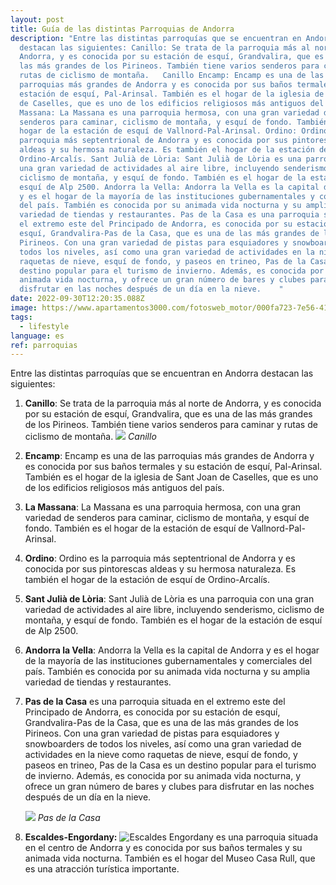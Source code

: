 ```yaml
---
layout: post
title: Guía de las distintas Parroquias de Andorra
description: "Entre las distintas parroquías que se encuentran en Andorra
  destacan las siguientes: Canillo: Se trata de la parroquia más al norte de
  Andorra, y es conocida por su estación de esquí, Grandvalira, que es una de
  las más grandes de los Pirineos. También tiene varios senderos para caminar y
  rutas de ciclismo de montaña.   ﻿Canillo Encamp: Encamp es una de las
  parroquias más grandes de Andorra y es conocida por sus baños termales y su
  estación de esquí, Pal-Arinsal. También es el hogar de la iglesia de Sant Joan
  de Caselles, que es uno de los edificios religiosos más antiguos del país. La
  Massana: La Massana es una parroquia hermosa, con una gran variedad de
  senderos para caminar, ciclismo de montaña, y esquí de fondo. También es el
  hogar de la estación de esquí de Vallnord-Pal-Arinsal. Ordino: Ordino es la
  parroquia más septentrional de Andorra y es conocida por sus pintorescas
  aldeas y su hermosa naturaleza. Es también el hogar de la estación de esquí de
  Ordino-Arcalís. Sant Julià de Lòria: Sant Julià de Lòria es una parroquia con
  una gran variedad de actividades al aire libre, incluyendo senderismo,
  ciclismo de montaña, y esquí de fondo. También es el hogar de la estación de
  esquí de Alp 2500. Andorra la Vella: Andorra la Vella es la capital de Andorra
  y es el hogar de la mayoría de las instituciones gubernamentales y comerciales
  del país. También es conocida por su animada vida nocturna y su amplia
  variedad de tiendas y restaurantes. Pas de la Casa es una parroquia situada en
  el extremo este del Principado de Andorra, es conocida por su estación de
  esquí, Grandvalira-Pas de la Casa, que es una de las más grandes de los
  Pirineos. Con una gran variedad de pistas para esquiadores y snowboarders de
  todos los niveles, así como una gran variedad de actividades en la nieve como
  raquetas de nieve, esquí de fondo, y paseos en trineo, Pas de la Casa es un
  destino popular para el turismo de invierno. Además, es conocida por su
  animada vida nocturna, y ofrece un gran número de bares y clubes para
  disfrutar en las noches después de un día en la nieve.    "
date: 2022-09-30T12:20:35.088Z
image: https://www.apartamentos3000.com/fotosweb_motor/000fa723-7e56-4172-8e91-a72ee68bc938/Restaurante-terraz-Ordino-ORDINO-Estación-Vallnord.jpg
tags:
  - lifestyle
language: es
ref: parroquias
---
```

Entre las distintas parroquías que se encuentran en Andorra destacan las siguientes:

1. **Canillo**: Se trata de la parroquia más al norte de Andorra, y es conocida por su estación de esquí, Grandvalira, que es una de las más grandes de los Pirineos. También tiene varios senderos para caminar y rutas de ciclismo de montaña.
   ![](https://turistasdeviaje.com/wp-content/uploads/2019/09/Canillo-Andorra-fotos-1.jpg)
   ﻿*Canillo*
2. **Encamp**: Encamp es una de las parroquias más grandes de Andorra y es conocida por sus baños termales y su estación de esquí, Pal-Arinsal. También es el hogar de la iglesia de Sant Joan de Caselles, que es uno de los edificios religiosos más antiguos del país.
3. **La Massana**: La Massana es una parroquia hermosa, con una gran variedad de senderos para caminar, ciclismo de montaña, y esquí de fondo. También es el hogar de la estación de esquí de Vallnord-Pal-Arinsal.
4. **Ordino**: Ordino es la parroquia más septentrional de Andorra y es conocida por sus pintorescas aldeas y su hermosa naturaleza. Es también el hogar de la estación de esquí de Ordino-Arcalís.
5. **Sant Julià de Lòria**: Sant Julià de Lòria es una parroquia con una gran variedad de actividades al aire libre, incluyendo senderismo, ciclismo de montaña, y esquí de fondo. También es el hogar de la estación de esquí de Alp 2500.
6. **Andorra la Vella**: Andorra la Vella es la capital de Andorra y es el hogar de la mayoría de las instituciones gubernamentales y comerciales del país. También es conocida por su animada vida nocturna y su amplia variedad de tiendas y restaurantes.
7. **Pas de la Casa** es una parroquia situada en el extremo este del Principado de Andorra, es conocida por su estación de esquí, Grandvalira-Pas de la Casa, que es una de las más grandes de los Pirineos. Con una gran variedad de pistas para esquiadores y snowboarders de todos los niveles, así como una gran variedad de actividades en la nieve como raquetas de nieve, esquí de fondo, y paseos en trineo, Pas de la Casa es un destino popular para el turismo de invierno. Además, es conocida por su animada vida nocturna, y ofrece un gran número de bares y clubes para disfrutar en las noches después de un día en la nieve.

      ![](https://www.grandvalira.com/sites/default/files/carousel/pasdelacasa_0.jpg)
   *Pas de la Casa*
8. **Escaldes-Engordany:** ![Escaldes Engordany](https://d19tiqumqauva7.cloudfront.net/var/andorra/storage/images/8/7/5/8/25048578-27-eng-US/1906X960-oficina-turisme-escaldes-engordany.jpg "Escaldes Engordany") es una parroquia situada en el centro de Andorra y es conocida por sus baños termales y su animada vida nocturna. También es el hogar del Museo Casa Rull, que es una atracción turística importante.
